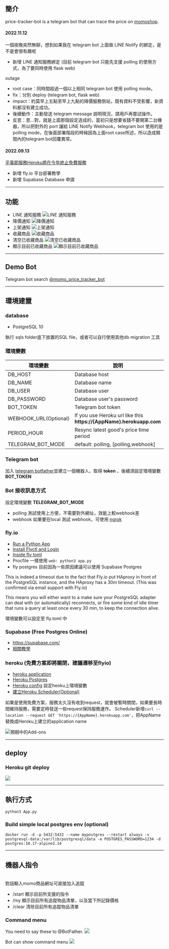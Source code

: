 ## 簡介

price-tracker-bot is a telegram bot that can trace the price on [momoshop](https://www.momoshop.com.tw "momoshop").

#### 2022.11.12

一個夜晚突然無聊，想到如果我在 telegram bot 上面做 LINE Notify 的綁定，是不是會很有趣呢

- 新增 LINE 通知服務綁定 (目前 telegram bot 只能先支援 polling 的使用方式，為了要同時使用 flask web)

outage

- root case：同時間超過一個以上相同 telegram bot 使用 polling mode。
- fix：分別 deploy (telegram bot, flask web)
- impact：約莫早上五點至早上九點的降價服務倒站，既有資料不受影響，新資料都沒有建立成功。
- 後續動作：主動發送 telegram message 說明現況，請用戶再嘗試操作。
- 反思：恩...對，就是上面那個設定造成的，當初只是想要省錢不要開第二台機器，所以把對外的 port 讓給 LINE Notify
  Webhook，telegram bot 使用的是 polling mode，在後面部署階段的時候因為上面root case所述，所以造成期間內的telegram bot回覆異常。

#### 2022.09.13

[平臺即服務Heroku將在今年終止免費服務](https://www.ithome.com.tw/news/152729)

- 新增 fly.io 平台部署教學
- 新增 Supabase Database 申請

---

## 功能

- LINE 通知服務
  ![LINE 通知服務](https://i.imgur.com/DF9lOUR.jpg)
- 降價通知
  ![降價通知](https://i.imgur.com/CSLhRGW.png)
- 上架通知
  ![上架通知](https://i.imgur.com/jmfC9aH.png)
- 收藏商品
  ![收藏商品](https://i.imgur.com/Ns9uGiA.png)
- 清空已收藏商品
  ![清空已收藏商品](https://i.imgur.com/kVwJVri.png)
- 顯示目前已收藏商品
  ![顯示目前已收藏商品](https://i.imgur.com/l8dgUpj.png)

---

## Demo Bot

Telegram bot search [@momo_price_tracker_bot](https://t.me/momo_price_tracker_bot)

---

## 環境建置

### database

- PostgreSQL 10<br>

執行 sqls folder底下放置的SQL file，或者可以自行使用其他db migration 工具

### 環境變數

| 環境變數              | 說明                                                                |
| --------------------- | ------------------------------------------------------------------- |
| DB_HOST               | Database host                                                       |
| DB_NAME               | Database name                                                       |
| DB_USER               | Database user                                                       |
| DB_PASSWORD           | Database user's password                                            |
| BOT_TOKEN             | Telegram bot token                                                  |
| WEBHOOK_URL(Optional) | If you use Heroku url like this **https://{AppName}.herokuapp.com** |
| PERIOD_HOUR                      | Resync latest good's price time period                                                                  |
| TELEGRAM_BOT_MODE     | default: polling, [polling,webhook]                                 |

### Telegram bot

加入 [telegram botfather](https://t.me/botfather "telegram botfather")並建立一個機器人，取得 **token**
，後續須設定環境變數 **BOT_TOKEN**

### Bot 接收訊息方式

設定環境變數 **TELEGRAM_BOT_MODE**

- polling
  測試使用上方便，不需要對外網址，效能上較webhook差
- webhook
  如果要在local 測試 webhook，可使用 [ngrok](https://ngrok.com/ "ngrok")

### fly.io

- [Run a Python App](https://fly.io/docs/languages-and-frameworks/python/)
- [Install Flyctl and Login](https://fly.io/docs/languages-and-frameworks/python/#install-flyctl-and-login)
- [Inside fly toml](https://fly.io/docs/languages-and-frameworks/python/#inside-fly-toml)
- Procfile 一樣使用 `web: python3 app.py`
- fly postgres
  目前因為一些原因建議可以使用 Supabase Postgres

This is indeed a timeout due to the fact that Fly.io put HAproxy in front of the PostgreSQL instance, and the HAproxy
has a 30m timeout. (This was confirmed via email support with Fly.io)

This means you will either want to a make sure your PostgreSQL adapter can deal with (or automatically) reconnects, or
fire some kind of idle timer that runs a query at least once every 30 min, to keep the connection alive.

環境變數可以設定至 fly.toml 中

### Supabase (Free Postgres Online)

- https://supabase.com/
- [相關教學](https://flaviocopes.com/postgresql-supabase-setup/)

### heroku (免費方案即將關閉，建議遷移至flyio)

- [heroku application](https://devcenter.heroku.com/articles/creating-apps)
- [Heroku Postgres](https://devcenter.heroku.com/articles/heroku-postgresql)
- [Heroku config](https://devcenter.heroku.com/articles/config-vars) 設定heoku上環境變數
- [建立Heroku Scheduler(Optional)](https://devcenter.heroku.com/articles/scheduler)

如果是使用免費方案，服務太久沒有收到request，就會被暫時關閉，如果要長時間維持服務，需要定時發送一些request保持服務運作。
Scheduler新增`curl --location --request GET 'https://{AppName}.herokuapp.com'`，把AppName替換成Heroku上建立的application
name

![預期中的Add-ons](https://i.imgur.com/s1Et0bz.png)



---

## deploy

### Heroku git deploy

![](https://i.imgur.com/iqFrHLC.png)

---

## 執行方式

`python3 App.py`

### Build simple local postgres env (optional)

```
docker run -d -p 5432:5432 --name mypostgres --restart always -v postgresql-data:/var/lib/postgresql/data -e POSTGRES_PASSWORD=1234 -d postgres:10.17-alpine3.14
```

---

## 機器人指令

<br>對話輸入momo商品網址可直接加入追蹤

- /start 顯示目前所支援的指令
- /my 顯示目前所有追蹤物品清單，以及當下所記錄價格
- /clear 清除目前所有追蹤物品清單

### Command menu

You need to say these to @BotFather.
![](https://i.imgur.com/nskbZPo.png)

Bot can show command menu
![](https://i.imgur.com/aEHJECc.png)
